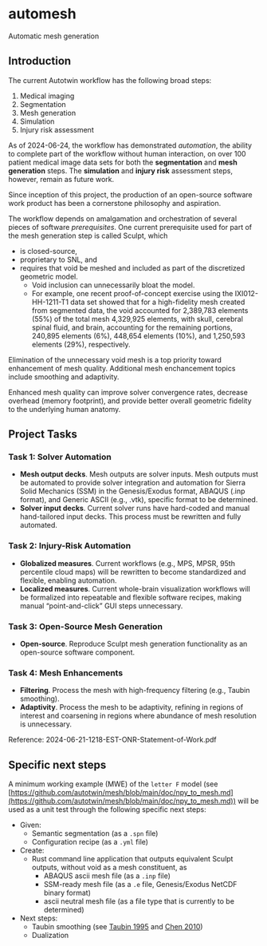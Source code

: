 # automesh
Automatic mesh generation

## Introduction

The current Autotwin workflow has the following broad steps:

1. Medical imaging
2. Segmentation
3. Mesh generation
4. Simulation
5. Injury risk assessment

As of 2024-06-24, the workflow has demonstrated *automation*, the ability to complete part of the workflow without human interaction, on over 100 patient medical image data sets for both the **segmentation** and **mesh generation** steps. The **simulation** and **injury risk** assessment steps, however, remain as future work.

Since inception of this project, the production of an open-source software work product has been a cornerstone philosophy and aspiration.  

The workflow depends on amalgamation and orchestration of several pieces of software *prerequisites*.  One current prerequisite used for part of the mesh generation step is called Sculpt, which

* is closed-source,
* proprietary to SNL, and
* requires that void be meshed and included as part of the discretized geometric model.  
  * Void inclusion can unnecessarily bloat the model.
  * For example, one recent proof-of-concept exercise using the IXI012-HH-1211-T1 data set showed that for a high-fidelity mesh created from segmented data, the void accounted for 2,389,783 elements (55%) of the total mesh 4,329,925 elements, with skull, cerebral spinal fluid, and brain, accounting for the remaining portions, 240,895 elements (6%), 448,654 elements (10%), and 1,250,593 elements (29%), respectively.

Elimination of the unnecessary void mesh is a top priority toward enhancement of mesh quality.  Additional mesh enchancement topics include smoothing and adaptivity.

Enhanced mesh quality can improve solver convergence rates, decrease overhead (memory footprint), and provide better overall geometric fidelity to the underlying human anatomy.  

## Project Tasks

### Task 1: Solver Automation

*  **Mesh output decks**. Mesh outputs are solver inputs.  Mesh outputs must be automated to provide solver integration and automation for Sierra Solid Mechanics (SSM) in the Genesis/Exodus format, ABAQUS (.inp format), and Generic ASCII (e.g., .vtk), specific format to be determined.
*  **Solver input decks**.  Current solver runs have hard-coded and manual hand-tailored input decks.  This process must be rewritten and fully automated.

### Task 2: Injury-Risk Automation

* **Globalized measures**.  Current workflows (e.g., MPS, MPSR, 95th percentile cloud maps) will be rewritten to become standardized and flexible, enabling automation.
* **Localized measures**.  Current whole-brain visualization workflows will be formalized into repeatable and flexible software recipes, making manual “point-and-click” GUI steps unnecessary.

### Task 3: Open-Source Mesh Generation

* **Open-source**.  Reproduce Sculpt mesh generation functionality as an open-source software component.

### Task 4: Mesh Enhancements

* **Filtering**.  Process the mesh with high-frequency filtering (e.g., Taubin smoothing).  
* **Adaptivity**.  Process the mesh to be adaptivity, refining in regions of interest and coarsening in regions where abundance of mesh resolution is unnecessary.

Reference: 2024-06-21-1218-EST-ONR-Statement-of-Work.pdf

## Specific next steps

A minimum working example (MWE) of the `letter F` model (see [https://github.com/autotwin/mesh/blob/main/doc/npy_to_mesh.md](https://github.com/autotwin/mesh/blob/main/doc/npy_to_mesh.md)) will be used as a unit test through the following specific next steps:

* Given:
  * Semantic segmentation (as a `.spn` file)
  * Configuration recipe (as a `.yml` file)
* Create:
  * Rust command line application that outputs equivalent Sculpt outputs, without void as a mesh constituent, as
    * ABAQUS ascii mesh file (as a `.inp` file)
    * SSM-ready mesh file (as a `.e` file, Genesis/Exodus NetCDF binary format)
    * ascii neutral mesh file (as a file type that is currently to be determined)
* Next steps:
  * Taubin smoothing (see [Taubin 1995](https://dl.acm.org/doi/pdf/10.1145/218380.218473) and [Chen 2010](https://link.springer.com/content/pdf/10.1007/s00707-009-0274-0.pdf))
  * Dualization
